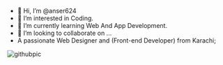 - 👋 Hi, I’m @anser624
- 👀 I’m interested in Coding.
- 🌱 I’m currently learning Web And App Development.
- 💞️ I’m looking to collaborate on ...
-    A passionate Web Designer and (Front-end Developer) from Karachi;

<!---
anser624/anser624 is a ✨ special ✨ repository because its `README.md` (this file) appears on your GitHub profile.
You can click the Preview link to take a look at your changes.
--->
![githubpic](https://github.com/user-attachments/assets/5027e0f2-0e8d-4ea3-92a5-7dd29246f3bd)
